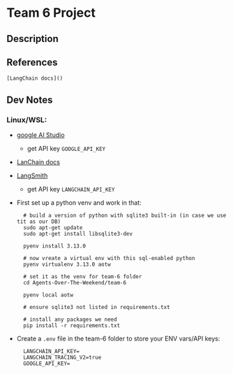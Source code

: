 # Team 6 Project

## Description

## References

    [LangChain docs]()
## Dev Notes

### Linux/WSL:

- [google AI Studio](https://aistudio.google.com/prompts/new_chat)
  - get API key `GOOGLE_API_KEY`

- [LanChain docs](https://python.langchain.com/docs/introduction/)

- [LangSmith](https://smith.langchain.com/)
  - get API key `LANGCHAIN_API_KEY`

- First set up a python venv and work in that:

        # build a version of python with sqlite3 built-in (in case we use tit as our DB)
        sudo apt-get update
        sudo apt-get install libsqlite3-dev

        pyenv install 3.13.0

        # now vreate a virtual env with this sql-enabled python
        pyenv virtualenv 3.13.0 aotw

        # set it as the venv for team-6 folder
        cd Agents-Over-The-Weekend/team-6

        pyenv local aotw
        
        # ensure sqlite3 not listed in requirements.txt
        
        # install any packages we need
        pip install -r requirements.txt

- Create a `.env` file in the team-6 folder to store your ENV vars/API keys:

        LANGCHAIN_API_KEY=
        LANGCHAIN_TRACING_V2=true
        GOOGLE_API_KEY=
